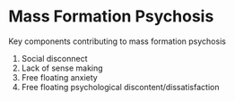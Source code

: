 # Mass Formation Psychosis

Key components contributing to mass formation psychosis

1. Social disconnect
2. Lack of sense making
3. Free floating anxiety
4. Free floating psychological discontent/dissatisfaction

